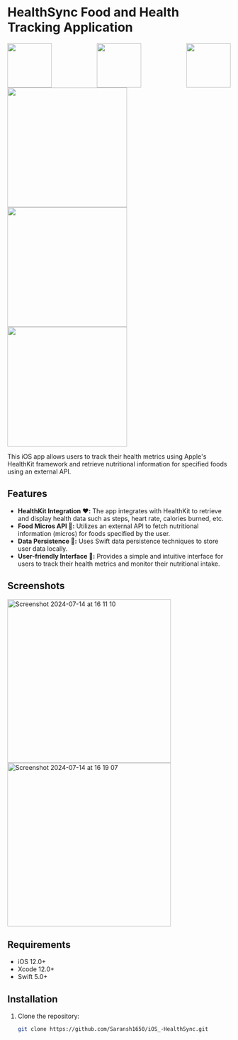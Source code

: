 # HealthSync Food and Health Tracking Application
<div style="display: flex; justify-content: space-between;">

<img src="https://github.com/user-attachments/assets/67740def-af09-48e2-aa9f-7c4c3709bcec" width="100"/>

<img src="https://github.com/user-attachments/assets/90ccce56-3f11-4c75-af26-3b5b22e1e1f5" width="100"/>

<img src="https://github.com/user-attachments/assets/de4be351-2894-45d4-9995-8d42d5a032a6" width="100"/>





</div>
<img src="https://github.com/user-attachments/assets/93b84f10-0e62-406f-977f-9d86319d96ac" width="270" style="padding-right: 200px;"/>


<img src="https://github.com/user-attachments/assets/6b721516-f3f3-4bcd-8209-437845dec6e4" width="270"/>

<img src="https://github.com/user-attachments/assets/105b399a-11a0-4ea4-90ba-38dec0ea2cd0" width="270"/>








This iOS app allows users to track their health metrics using Apple's HealthKit framework and retrieve nutritional information for specified foods using an external API.

## Features

- **HealthKit Integration ♥️:** The app integrates with HealthKit to retrieve and display health data such as steps, heart rate, calories burned, etc.
- **Food Micros API 🛜:** Utilizes an external API to fetch nutritional information (micros) for foods specified by the user.
- **Data Persistence 💽:** Uses Swift data persistence techniques to store user data locally.
- **User-friendly Interface 🙋:** Provides a simple and intuitive interface for users to track their health metrics and monitor their nutritional intake.

## Screenshots

<img width="369" alt="Screenshot 2024-07-14 at 16 11 10" src="https://github.com/user-attachments/assets/74c64a83-1fc2-46d8-900f-e1bf837472c8">


<img width="369" alt="Screenshot 2024-07-14 at 16 19 07" src="https://github.com/user-attachments/assets/0a1b653e-8591-477c-9de9-612a71a9b7dd">


## Requirements

- iOS 12.0+
- Xcode 12.0+
- Swift 5.0+

## Installation

1. Clone the repository:

   ```bash
   git clone https://github.com/Saransh1650/iOS_-HealthSync.git

